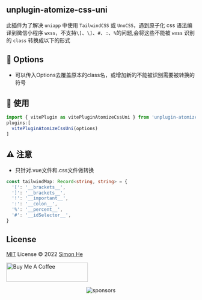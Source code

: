 ## unplugin-atomize-css-uni
此插件为了解决 `uniapp` 中使用 `TailwindCSS` 或 `UnoCSS`，遇到原子化 css 语法编译到微信小程序 `wxss`，不支持`\[`、`\]`、`#`、`:`、`%`的问题,会将这些不能被 `wxss` 识别的 `class` 转换成以下的形式

## 🌈 Options
- 可以传入Options去覆盖原本的class名，或增加新的不能被识别需要被转换的符号

## 🧰 使用
```typescript
import { vitePlugin as vitePluginAtomizeCssUni } from 'unplugin-atomize-css-uni'
plugins:[
  vitePluginAtomizeCssUni(options)
]
```

## ⚠️ 注意
- 只针对.vue文件和.css文件做转换

```typescript
const tailwindMap: Record<string, string> = {
  '[': '__brackets__',
  ']': '__brackets__',
  '!': '__important__',
  ':': '__colon__',
  '%': '__percent__',
  '#': '__idSelector__',
}
```

## License
[MIT](./LICENSE) License © 2022 [Simon He](https://github.com/Simon-He95)

<a href="https://github.com/Simon-He95/sponsor" target="_blank"><img src="https://cdn.buymeacoffee.com/buttons/default-orange.png" alt="Buy Me A Coffee" style="height: 51px !important;width: 217px !important;" ></a>


<span><div align="center">![sponsors](https://www.hejian.club/images/sponsors.jpg)</div></span>
